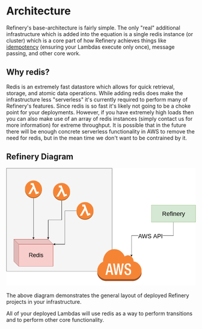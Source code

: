 # Architecture

Refinery's base-architecture is fairly simple. The only "real" additional infrastructure which is added into the equation is a single redis instance (or cluster) which is a core part of how Refinery achieves things like [idempotency](https://cloudonaut.io/your-lambda-function-might-execute-twice-deal-with-it/) (ensuring your Lambdas execute only once), message passing, and other core work.

## Why redis?

Redis is an extremely fast datastore which allows for quick retrieval, storage, and atomic data operations. While adding redis does make the infrastructure less "serverless" it's currently required to perform many of Refinery's features. Since redis is so fast it's likely not going to be a choke point for your deployments. However, if you have extremely high loads then you can also make use of an array of redis instances (simply contact us for more information) for extreme throughput. It is possible that in the future there will be enough concrete serverless functionality in AWS to remove the need for redis, but in the mean time we don't want to be contrained by it.

## Refinery Diagram

![](images/refinery-diagram.png)

The above diagram demonstrates the general layout of deployed Refinery projects in your infrastructure.

All of your deployed Lambdas will use redis as a way to perform transitions and to perform other core functionality.
